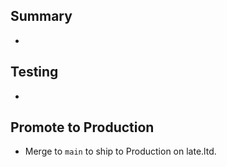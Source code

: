 ## Summary
-

## Testing
-

## Promote to Production
- Merge to `main` to ship to Production on late.ltd.

